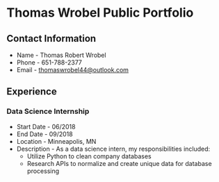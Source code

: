 # Thomas Wrobel Public Portfolio

## Contact Information
* Name - Thomas Robert Wrobel
* Phone - 651-788-2377
* Email - thomaswrobel44@outlook.com


## Experience

### Data Science Internship
* Start Date - 06/2018
* End Date - 09/2018
* Location - Minneapolis, MN
* Description - As a data science intern, my responsibilities included:
	* Utilize Python to clean company databases
	* Research APIs to normalize and create unique data for database processing